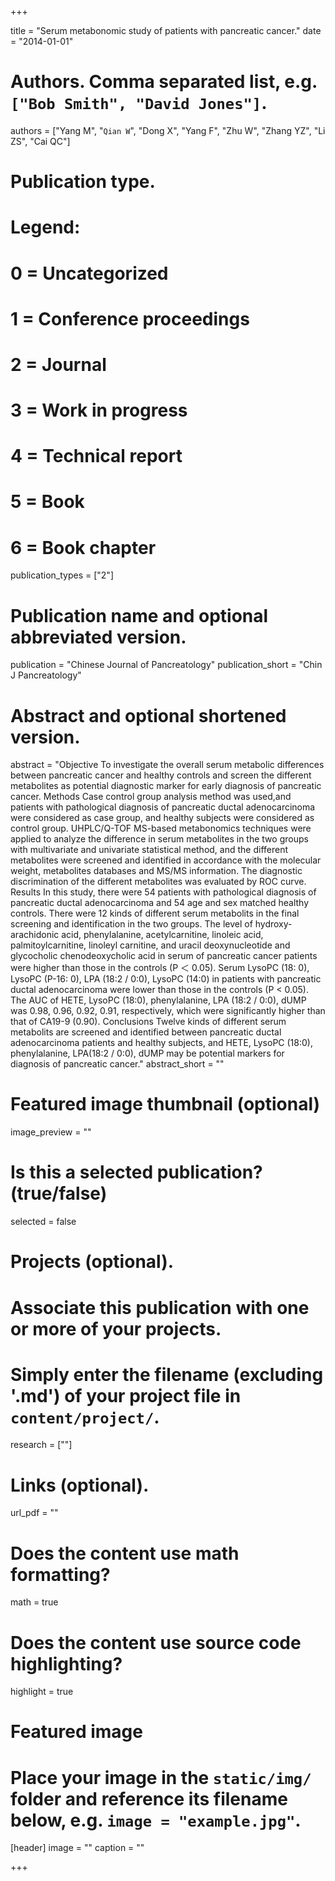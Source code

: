 +++


title = "Serum metabonomic study of patients with pancreatic cancer."
date = "2014-01-01"

# Authors. Comma separated list, e.g. `["Bob Smith", "David Jones"]`.
authors = ["Yang M", "`Qian W`", "Dong X", "Yang F", "Zhu W", "Zhang YZ", "Li ZS", "Cai QC"]

# Publication type.
# Legend:
# 0 = Uncategorized
# 1 = Conference proceedings
# 2 = Journal
# 3 = Work in progress
# 4 = Technical report
# 5 = Book
# 6 = Book chapter
publication_types = ["2"]

# Publication name and optional abbreviated version.
publication = "Chinese Journal of Pancreatology"
publication_short = "Chin J Pancreatology"

# Abstract and optional shortened version.
abstract = "Objective To investigate the overall serum metabolic differences between pancreatic cancer and healthy controls and screen the different metabolites as potential diagnostic marker for early diagnosis of pancreatic cancer. Methods Case control group analysis method was used,and patients with pathological diagnosis of pancreatic ductal adenocarcinoma were considered as case group, and healthy subjects were considered as control group. UHPLC/Q-TOF MS-based metabonomics techniques were applied to analyze the difference in serum metabolites in the two groups with multivariate and univariate statistical method, and the different metabolites were screened and identified in accordance with the molecular weight, metabolites databases and MS/MS information. The diagnostic discrimination of the different metabolites was evaluated by ROC curve. Results In this study, there were 54 patients with pathological diagnosis of pancreatic ductal adenocarcinoma and 54 age and sex matched healthy controls. There were 12 kinds of different serum metabolits in the final screening and identification in the two groups. The level of hydroxy-arachidonic acid, phenylalanine, acetylcarnitine, linoleic acid, palmitoylcarnitine, linoleyl carnitine, and uracil deoxynucleotide and glycocholic chenodeoxycholic acid in serum of pancreatic cancer patients were higher than those in the controls (P ＜ 0.05). Serum LysoPC (18∶ 0), LysoPC (P-16∶ 0), LPA (18:2 / 0:0), LysoPC (14:0) in patients with pancreatic ductal adenocarcinoma were lower than those in the controls (P < 0.05). The AUC of HETE, LysoPC (18:0), phenylalanine, LPA (18:2 / 0:0), dUMP was 0.98, 0.96, 0.92, 0.91, respectively, which were significantly higher than that of CA19-9 (0.90). Conclusions Twelve kinds of different serum metabolits are screened and identified between pancreatic ductal adenocarcinoma patients and healthy subjects, and HETE, LysoPC (18:0), phenylalanine, LPA(18:2 / 0:0), dUMP may be potential markers for diagnosis of pancreatic cancer."
abstract_short = ""

# Featured image thumbnail (optional)
image_preview = ""

# Is this a selected publication? (true/false)
selected = false

# Projects (optional).
#   Associate this publication with one or more of your projects.
#   Simply enter the filename (excluding '.md') of your project file in `content/project/`.
research = [""]

# Links (optional).
url_pdf = ""


# Does the content use math formatting?
math = true

# Does the content use source code highlighting?
highlight = true

# Featured image
# Place your image in the `static/img/` folder and reference its filename below, e.g. `image = "example.jpg"`.
[header]
image = ""
caption = ""

+++
